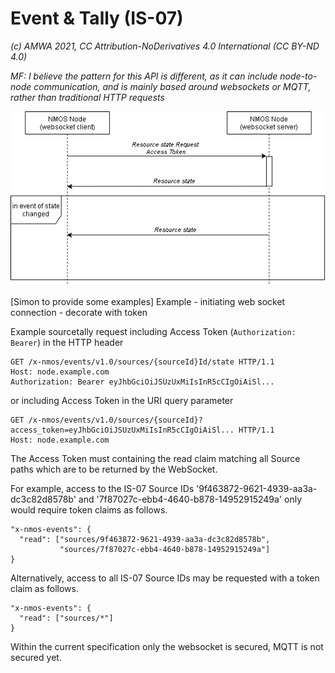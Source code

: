 
# Event & Tally (IS-07)
_(c) AMWA 2021, CC Attribution-NoDerivatives 4.0 International (CC BY-ND 4.0)_

_MF: I believe the pattern for this API is different, as it can include node-to-node communication, and is mainly based around websockets or MQTT, rather than traditional HTTP requests_

![Node to Authorization Interactions](./images/event_tally.png)

[Simon to provide some examples]
Example - initiating web socket connection - decorate with token

Example sourcetally request including Access Token (`Authorization: Bearer`) in the HTTP header 
```
GET /x-nmos/events/v1.0/sources/{sourceId}Id/state HTTP/1.1
Host: node.example.com
Authorization: Bearer eyJhbGciOiJSUzUxMiIsInR5cCIgOiAiSl...
```
or including Access Token in the URI query parameter
```
GET /x-nmos/events/v1.0/sources/{sourceId}?access_token=eyJhbGciOiJSUzUxMiIsInR5cCIgOiAiSl... HTTP/1.1
Host: node.example.com
```
The Access Token must containing the read claim matching all Source paths which are to be returned by the WebSocket.

For example, access to the IS-07 Source IDs '9f463872-9621-4939-aa3a-dc3c82d8578b' and '7f87027c-ebb4-4640-b878-14952915249a' only would require token claims as follows.
```
"x-nmos-events": {
  "read": ["sources/9f463872-9621-4939-aa3a-dc3c82d8578b",
           "sources/7f87027c-ebb4-4640-b878-14952915249a"]
}
```
Alternatively, access to all IS-07 Source IDs may be requested with a token claim as follows.
```
"x-nmos-events": {
  "read": ["sources/*"]
}
```

Within the current specification only the websocket is secured, MQTT is not secured yet. 
<!--stackedit_data:
eyJoaXN0b3J5IjpbNTk0NzQ3NjE2LDI5OTU3MTIxMywzNDQxOD
E2MDksMTAyNTEzNjY3XX0=
-->